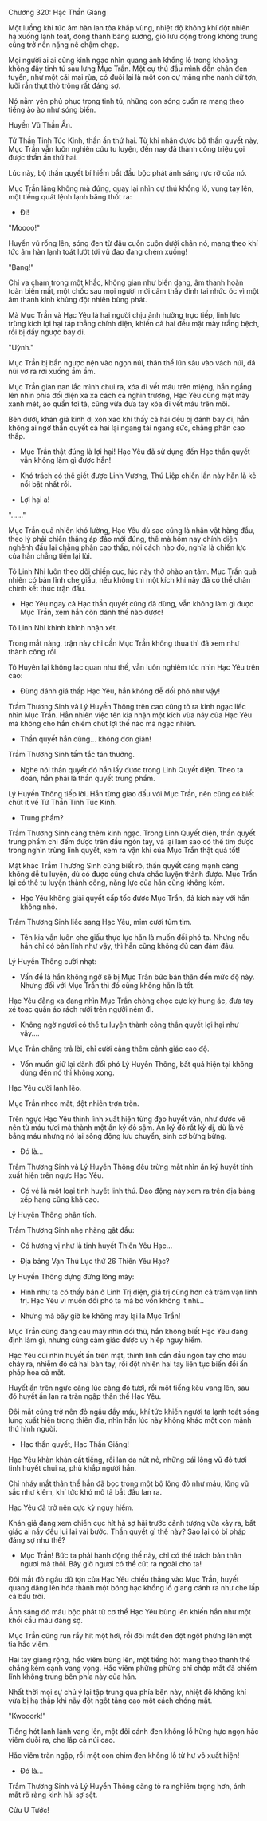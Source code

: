 




Chương 320: Hạc Thần Giáng


Một luồng khí tức âm hàn lan tỏa khắp vùng, nhiệt độ không khí đột nhiên hạ xuống lạnh toát, đóng thành băng sương, gió lưu động trong không trung cũng trở nên nặng nề chậm chạp.

Mọi người ai ai cũng kinh ngạc nhìn quang ảnh khổng lồ trong khoảng không đầy tinh tú sau lưng Mục Trần. Một cự thú đầu mình đến chân đen tuyền, như một cái mai rùa, có đuôi lại là một con cự mãng nhe nanh dữ tợn, lưỡi rắn thụt thò trông rất đáng sợ.

Nó nằm yên phủ phục trong tinh tú, những con sóng cuốn ra mang theo tiếng ào ào như sóng biển.

Huyền Vũ Thần Ấn.

Tứ Thần Tinh Túc Kinh, thần ấn thứ hai. Từ khi nhận được bộ thần quyết này, Mục Trần vẫn luôn nghiên cứu tu luyện, đến nay đã thành công triệu gọi được thần ấn thứ hai.

Lúc này, bộ thần quyết bí hiểm bắt đầu bộc phát ánh sáng rực rỡ của nó.

Mục Trần lăng không mà đứng, quay lại nhìn cự thú khổng lồ, vung tay lên, một tiếng quát lệnh lạnh băng thốt ra:

- Đi!

"Moooo!"

Huyền vũ rống lên, sóng đen từ đâu cuồn cuộn dưới chân nó, mang theo khí tức âm hàn lạnh toát lướt tới vũ đao đang chém xuống!

"Bang!"

Chỉ va chạm trong một khắc, không gian như biến dạng, âm thanh hoàn toàn biến mất, một chốc sau mọi người mới cảm thấy đinh tai nhức óc vì một âm thanh kinh khủng đột nhiên bùng phát.

Mà Mục Trần và Hạc Yêu là hai người chịu ảnh hưởng trực tiếp, linh lực trùng kích lợi hại táp thẳng chính diện, khiến cả hai đều mặt mày trắng bệch, rồi bị đẩy ngược bay đi.

"Uỳnh."

Mục Trần bị bắn ngược nện vào ngọn núi, thân thể lún sâu vào vách núi, đá núi vỡ ra rơi xuống ầm ầm.

Mục Trần gian nan lắc mình chui ra, xóa đi vết máu trên miệng, hắn ngẩng lên nhìn phía đối diện xa xa cách cả nghìn trượng, Hạc Yêu cũng mặt mày xanh mét, áo quần tơi tả, cũng vừa đưa tay xóa đi vết máu trên môi.

Bên dưới, khán giả kinh dị xôn xao khi thấy cả hai đều bị đánh bay đi, hẳn không ai ngờ thần quyết cả hai lại ngang tài ngang sức, chẳng phân cao thấp.

- Mục Trần thật đúng là lợi hại! Hạc Yêu đã sử dụng đến Hạc thần quyết vẫn không làm gì được hắn!

- Khó trách có thể giết được Linh Vương, Thú Liệp chiến lần này hắn là kẻ nổi bật nhất rồi.

- Lợi hại a!

"......"

Mục Trần quả nhiên khó lường, Hạc Yêu dù sao cũng là nhân vật hàng đầu, theo lý phải chiến thắng áp đảo mới đúng, thế mà hôm nay chính diện nghênh đấu lại chẳng phân cao thấp, nói cách nào đó, nghĩa là chiến lực của hắn chẳng tiến lại lùi.

Tô Linh Nhi luôn theo dõi chiến cục, lúc này thở phào an tâm. Mục Trần quả nhiên có bản lĩnh che giấu, nếu không thì một kích khi nãy đã có thể chân chính kết thúc trận đấu.

- Hạc Yêu ngay cả Hạc thần quyết cũng đã dùng, vẫn không làm gì được Mục Trần, xem hắn còn đánh thế nào được!

Tô Linh Nhi khinh khỉnh nhận xét.

Trong mắt nàng, trận này chỉ cần Mục Trần không thua thì đã xem như thành công rồi.

Tô Huyên lại không lạc quan như thế, vẫn luôn nghiêm túc nhìn Hạc Yêu trên cao:

- Đừng đánh giá thấp Hạc Yêu, hắn không dễ đối phó như vậy!

Trầm Thương Sinh và Lý Huyền Thông trên cao cũng tỏ ra kinh ngạc liếc nhìn Mục Trần. Hẳn nhiên việc tên kia nhận một kích vừa nãy của Hạc Yêu mà không cho hắn chiếm chút lợi thế nào mà ngạc nhiên.

- Thần quyết hắn dùng... không đơn giản!

Trầm Thương Sinh tấm tắc tán thưởng.

- Nghe nói thần quyết đó hắn lấy được trong Linh Quyết điện. Theo ta đoán, hẳn phải là thần quyết trung phẩm.

Lý Huyền Thông tiếp lời. Hắn từng giao đấu với Mục Trần, nên cũng có biết chút ít về Tứ Thần Tinh Túc Kinh.

- Trung phẩm?

Trầm Thương Sinh càng thêm kinh ngạc. Trong Linh Quyết điện, thần quyết trung phẩm chỉ đếm được trên đầu ngón tay, vả lại làm sao có thể tìm được trong nghìn trùng linh quyết, xem ra vận khí của Mục Trần thật quá tốt!

Mặt khác Trầm Thương Sinh cũng biết rõ, thần quyết càng mạnh càng không dễ tu luyện, dù có được cũng chưa chắc luyện thành được. Mục Trần lại có thể tu luyện thành công, năng lực của hắn cũng không kém.

- Hạc Yêu không giải quyết cấp tốc được Mục Trần, đả kích này với hắn không nhỏ.

Trầm Thương Sinh liếc sang Hạc Yêu, mỉm cười tủm tỉm.

- Tên kia vẫn luôn che giấu thực lực hẳn là muốn đối phó ta. Nhưng nếu hắn chỉ có bản lĩnh như vậy, thì hẳn cũng không đủ can đảm đâu.

Lý Huyền Thông cười nhạt:

- Vấn đề là hắn không ngờ sẽ bị Mục Trần bức bản thân đến mức độ này. Nhưng đối với Mục Trần thì đó cũng không hẳn là tốt.

Hạc Yêu đằng xa đang nhìn Mục Trần chòng chọc cực kỳ hung ác, đưa tay xé toạc quần áo rách rưới trên người ném đi.

- Không ngờ ngươi có thể tu luyện thành công thần quyết lợi hại như vậy....

Mục Trần chẳng trả lời, chỉ cười càng thêm cảnh giác cao độ.

- Vốn muốn giữ lại dành đối phó Lý Huyền Thông, bất quá hiện tại không dùng đến nó thì không xong.

Hạc Yêu cười lạnh lẽo.

Mục Trần nheo mắt, đột nhiên trợn tròn.

Trên ngực Hạc Yêu thình lình xuất hiện từng đạo huyết văn, như được vẽ nên từ máu tươi mà thành một ấn ký đỏ sậm. Ấn ký đó rất kỳ dị, dù là vẽ bằng máu nhưng nó lại sống động lưu chuyển, sinh cơ bừng bừng.

- Đó là...

Trầm Thương Sinh và Lý Huyền Thông đều trừng mắt nhìn ấn ký huyết tinh xuất hiện trên ngực Hạc Yêu.

- Có vẻ là một loại tinh huyết linh thú. Dao động này xem ra trên địa bảng xếp hạng cũng khá cao.

Lý Huyền Thông phân tích.

Trầm Thương Sinh nhẹ nhàng gật đầu:

- Có hương vị như là tinh huyết Thiên Yêu Hạc...

- Địa bảng Vạn Thú Lục thứ 26 Thiên Yêu Hạc?

Lý Huyền Thông dựng đứng lông mày:

- Hình như ta có thấy bán ở Linh Trị điện, giá trị cũng hơn cả trăm vạn linh trị. Hạc Yêu vì muốn đối phó ta mà bỏ vốn không ít nhỉ...

- Nhưng mà bây giờ kẻ không may lại là Mục Trần!

Mục Trần cũng đang cau mày nhìn đối thủ, hắn không biết Hạc Yêu đang định làm gì, nhưng cũng cảm giác được uy hiếp nguy hiểm.

Hạc Yêu cúi nhìn huyết ấn trên mặt, thình lình cắn đầu ngón tay cho máu chảy ra, nhiễm đỏ cả hai bàn tay, rồi đột nhiên hai tay liên tục biến đổi ấn pháp hoa cả mắt.

Huyết ấn trên ngực càng lúc càng đỏ tươi, rồi một tiếng kêu vang lên, sau đó huyết ấn lan ra tràn ngập thân thể Hạc Yêu.

Đôi mắt cũng trở nên đỏ ngầu đầy máu, khí tức khiến người ta lạnh toát sống lưng xuất hiện trong thiên địa, nhìn hắn lúc này không khác một con mãnh thú hình người.

- Hạc thần quyết, Hạc Thần Giáng!

Hạc Yêu khàn khàn cất tiếng, rồi làn da nứt nẻ, những cái lông vũ đỏ tươi tinh huyết chui ra, phủ khắp người hắn.

Chỉ nháy mắt thân thể hắn đã bọc trong một bộ lông đỏ như máu, lông vũ sắc như kiếm, khí tức khó mô tả bắt đầu lan ra.

Hạc Yêu đã trở nên cực kỳ nguy hiểm.

Khán giả đang xem chiến cục hít hà sợ hãi trước cảnh tượng vừa xảy ra, bất giác ai nấy đều lui lại vài bước. Thần quyết gì thế này? Sao lại có bí pháp đáng sợ như thế?

- Mục Trần! Bức ta phải hành động thế này, chỉ có thể trách bản thân ngươi mà thôi. Bây giờ ngươi có thể cút ra ngoài cho ta!

Đôi mắt đỏ ngầu dữ tợn của Hạc Yêu chiếu thẳng vào Mục Trần, huyết quang dâng lên hóa thành một bóng hạc khổng lồ giang cánh ra như che lấp cả bầu trời.

Ánh sáng đỏ máu bộc phát từ cơ thể Hạc Yêu bùng lên khiến hắn như một khối cầu máu đáng sợ.

Mục Trần cũng run rẩy hít một hơi, rồi đôi mắt đen đột ngột phừng lên một tia hắc viêm.

Hai tay giang rộng, hắc viêm bùng lên, một tiếng hót mang theo thanh thế chẳng kém cạnh vang vọng. Hắc viêm phừng phừng chỉ chớp mắt đã chiếm lĩnh không trung bên phía này của hắn.

Nhất thời mọi sự chú ý lại tập trung qua phía bên này, nhiệt độ không khí vừa bị hạ thấp khi nãy đột ngột tăng cao một cách chóng mặt.

"Kwooork!"

Tiếng hót lanh lảnh vang lên, một đôi cánh đen khổng lồ hừng hực ngọn hắc viêm duỗi ra, che lấp cả núi cao.

Hắc viêm tràn ngập, rồi một con chim đen khổng lồ từ hư vô xuất hiện!

- Đó là...

Trầm Thương Sinh và Lý Huyền Thông càng tỏ ra nghiêm trọng hơn, ánh mắt rõ ràng kinh hãi sợ sệt.

Cửu U Tước!




